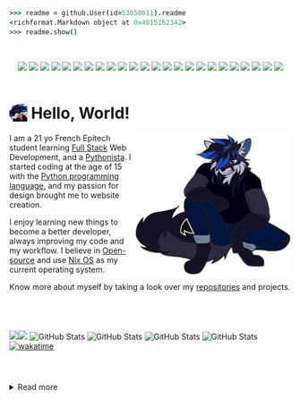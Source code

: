 ```coffeescript 
>>> readme = github.User(id=53050011).readme
<richformat.Markdown object at 0x4815162342>
>>> readme.show()
```

<br>
<p align="center">

<img src="https://raw.githubusercontent.com/mallowigi/iconGenerator/master/assets/icons/files//nix.svg" height="22px"/>
<img src="https://raw.githubusercontent.com/mallowigi/iconGenerator/master/assets/icons/files//c.svg" height="22px"/>
<img src="https://raw.githubusercontent.com/mallowigi/iconGenerator/master/assets/icons/files//makefile.svg" height="22px"/>
<img src="https://raw.githubusercontent.com/mallowigi/iconGenerator/master/assets/icons/files//sqlite.svg" height="22px"/>
<img src="https://raw.githubusercontent.com/mallowigi/iconGenerator/master/assets/icons/files//python.svg" height="22px"/>
<img src="https://raw.githubusercontent.com/mallowigi/iconGenerator/master/assets/icons/files//html.svg" height="22px"/>
<img src="https://raw.githubusercontent.com/mallowigi/iconGenerator/master/assets/icons/files//css_dark.svg" height="22px"/>
<img src="https://raw.githubusercontent.com/mallowigi/iconGenerator/master/assets/icons/files//scss.svg" height="22px"/>
<img src="https://raw.githubusercontent.com/mallowigi/iconGenerator/master/assets/icons/files//stylus.svg" height="22px"/>
<img src="https://raw.githubusercontent.com/mallowigi/iconGenerator/master/assets/icons/files//pug.svg" height="22px"/>
<img src="https://raw.githubusercontent.com/mallowigi/iconGenerator/master/assets/icons/files//js.svg" height="22px"/>
<img src="https://raw.githubusercontent.com/mallowigi/iconGenerator/master/assets/icons/files//php.svg" height="22px"/>
<img src="https://raw.githubusercontent.com/mallowigi/iconGenerator/master/assets/icons/files//vue.svg" height="22px"/>
<img src="https://raw.githubusercontent.com/mallowigi/iconGenerator/master/assets/icons/files//flask.svg" height="22px"/>
<img src="https://raw.githubusercontent.com/mallowigi/iconGenerator/master/assets/icons/files//jinja.svg" height="22px"/>
<img src="https://raw.githubusercontent.com/mallowigi/iconGenerator/master/assets/icons/files//htaccess.svg" height="22px"/>
<img src="https://raw.githubusercontent.com/mallowigi/iconGenerator/master/assets/icons/files//figma.svg" height="22px"/>
<img src="https://raw.githubusercontent.com/mallowigi/iconGenerator/master/assets/icons/files//codecov.svg" height="22px"/>
<img src="https://raw.githubusercontent.com/mallowigi/iconGenerator/master/assets/icons/files//nuxt.svg" height="22px"/>
<img src="https://raw.githubusercontent.com/mallowigi/iconGenerator/master/assets/icons/files//yarn.svg" height="22px"/>
<img src="https://raw.githubusercontent.com/mallowigi/iconGenerator/master/assets/icons/files//lighthouse.svg" height="22px"/>
<img src="https://raw.githubusercontent.com/mallowigi/iconGenerator/master/assets/icons/files//editorconfig.svg" height="22px"/>
<img src="https://raw.githubusercontent.com/mallowigi/iconGenerator/master/assets/icons/files//git.svg" height="22px"/>
<img src="https://raw.githubusercontent.com/mallowigi/iconGenerator/master/assets/icons/files//gnu.svg" height="22px"/>


<br>

<a href="https://hit.yhype.me/github/profile?user_id=53050011">
    <img href="https://komarev.com/ghpvc/?username=Sigmanificient&color=2347cc&style=flat-square">
</a>

</p>

# <img src="assets/img/sg_cookie.png" width="32px" align="top"> Hello, World!

<img src="assets/svg/sigma.svg" align="right" width="280">

I am a 21 yo French Epitech student learning 
[Full Stack](https://www.freecodecamp.org/news/what-is-a-full-stack-developer-back-end-front-end-full-stack-engineer/) 
Web Development, and a [Pythonista](https://www.linkedin.com/pulse/what-pythonistas-aakash-padhiyar).
I started coding at the age of 15 with the [Python programming language](https://www.python.org/), 
and my passion for design brought me to website creation.

I enjoy learning new things to become a better developer, always improving my 
code and my workflow. I believe in [Open-source](https://en.wikipedia.org/wiki/Open_source) 
and use [Nix OS](https://nixos.org) as my current operating system.


Know more about myself by taking a look over my [repositories](https://github.com/Sigmanificient?tab=repositories) and 
projects.

# <!-- Small line break, looking better than <hr/> -->

<br>

![](https://komarev.com/ghpvc/?username=Sigmanificient&color=2347cc&style=flat-square&label=views)![](https://hit.yhype.me/github/profile?user_id=53050011) ![GitHub Stats](https://img.shields.io/static/v1?label=commits&message=12812&color=2347cc&style=flat-square) ![GitHub Stats](https://img.shields.io/static/v1?label=prs&message=93&color=2347cc&style=flat-square) ![GitHub Stats](https://img.shields.io/static/v1?label=issues&message=69&color=2347cc&style=flat-square) ![GitHub Stats](https://img.shields.io/static/v1?label=streak&message=39&color=2347cc&style=flat-square) [![wakatime](https://wakatime.com/badge/user/175665bc-a6a0-4303-80ac-5a323cfb3ab4.svg?style=flat-square)](https://wakatime.com/@175665bc-a6a0-4303-80ac-5a323cfb3ab4)

# <!-- Small line break, looking better than <hr/> -->

<br>

<details>
    <summary>Read more</summary>

<br>

I dedicate a part of my time to helping beginners find a way in the wild world 
of programming, or other developers to learn new skills. 
As such I am very proud of the work my friends [@drawbu](https://github.com/drawbu/),
[@vedsaga](https://github.com/Vedsaga/), [@VictorBetsch](https://github.com/VictorBetsch),
..., have been able to do with our hours of knowledge sharing.

I studied for 2 years at Fulbert’s high school, where I learn the fundamentals 
of [DevOps](https://en.wikipedia.org/wiki/DevOps/), database management 
and core skills of the [FullStack](https://en.wikipedia.org/w/index.php?title=Full_stack)
developer.
Currently, I'm studying at [Epitech School Of Technology](https://www.epitech.eu/)
to become an IT experts and master the field of computer science. Here, I will
learn me the C programming language to strengthen my low-level knowledge and 
make various projects to thoroughly improve my coding skills.

One of my biggest, yet personal project is [Pincer](https://pincer.dev), a 
library I created in 2022 to learn more about [websockets](https://en.wikipedia.org/wiki/WebSocket)
and [Discord API](https://discord.dev) that has received contributions from 
[amazing people](https://github.com/Pincer-org/Pincer/graphs/contributors). 
It had been a key project to teach me open-source organisation and way more has
been done than i could ever imagine.

</details>
